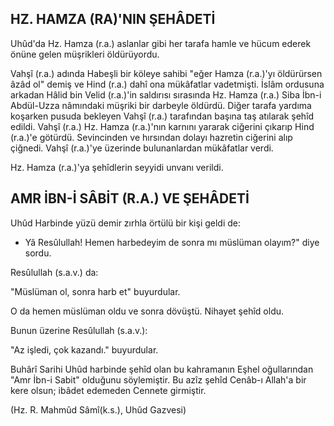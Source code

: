 ## HZ. HAMZA (RA)'NIN ŞEHÂDETİ

Uhûd'da Hz. Hamza (r.a.) aslanlar gibi her tarafa hamle ve hücum ederek önüne gelen müşrikleri öldürüyordu.

Vahşî (r.a.) adında Habeşli bir köleye sahibi "eğer Hamza (r.a.)'yı öldürürsen âzâd ol" demiş ve Hind (r.a.) dahî ona mü­kâfatlar vadetmişti. İslâm ordusuna arkadan Hâlid bin Velid (r.a.)'in saldırısı sırasında Hz. Hamza (r.a.) Siba İbn-i Abdül-Uzza nâmındaki müşriki bir darbeyle öldürdü. Diğer tarafa yar­dıma koşarken pusuda bekleyen Vahşî (r.a.) tarafından başına taş atılarak şehîd edildi. Vahşî (r.a.) Hz. Hamza (r.a.)'nın karnı­nı yararak ciğerini çıkarıp Hind (r.a.)'e götürdü. Sevincinden ve hırsından dolayı hazretin ciğerini alıp çiğnedi. Vahşî (r.a.)'ye üzerinde bulunanlardan mükâfatlar verdi.

Hz. Hamza (r.a.)'ya şehîdlerin seyyidi unvanı verildi.

## AMR İBN-İ SÂBİT (R.A.) VE ŞEHÂDETİ

Uhûd Harbinde yüzü demir zırhla örtülü bir kişi geldi de:

- Yâ Resûlullah! Hemen harbedeyim de sonra mı müslüman olayım?" diye sordu.

Resûlullah (s.a.v.) da:

"Müslüman ol, sonra harb et" buyurdular.

O da hemen müslüman oldu ve sonra dövüştü. Nihayet şe­hîd oldu.

Bunun üzerine Resûlullah (s.a.v.):

"Az işledi, çok kazandı." buyurdular.

Buhârî Sarihi Uhûd harbinde şehîd olan bu kahramanın Eşhel oğullarından "Amr İbn-i Sabit" olduğunu söylemiştir. Bu azîz şehîd Cenâb-ı Allah'a bir kere olsun; ibâdet edemeden Cennete girmiştir.

(Hz. R. Mahmûd Sâmî(k.s.), Uhûd Gazvesi)
